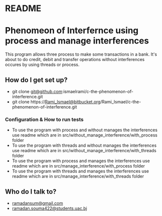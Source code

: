 # README #

# Phenomeon of Interfernce using process and manage interferences #

This program allows three process to make some transactions in a bank.
It's about to do credit, debit and transfer operations without interferences occures by using threads or process.


## How do I get set up? ##

 + git clone git@github.com:ismaelrami/c-the-phenomenon-of-interference.git
 + git clone https://Rami_Ismael@bitbucket.org/Rami_Ismael/c-the-phenomenon-of-interference.git
 
### Configuration & How to run tests ###

   + To use the program with process and without manages the interferences use readme which are in src/without_manage_interference/with_process folder
   + To use the program with threads and without manages the interferences use readme which are in src/without_manage_interference/with_threads folder
   + To use the program with process and manages the interferences use readme which are in src/manage_interference/with_process folder
   + To use the program with threads and manages the interferences use readme which are in src/manage_interference/with_threads folder

## Who do I talk to? ##

* ramadansum@gmail.com
* ramadan.souma422@students.uac.bj
